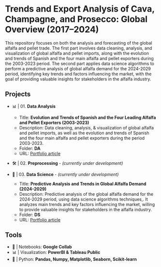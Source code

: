 # Trends and Export Analysis of Cava, Champagne, and Prosecco: Global Overview (2017–2024)
This repository focuses on both the analysis and forecasting of the global alfalfa and pellet trade. The first part involves data cleaning, analysis, and visualization of global alfalfa and pellet imports, along with the evolution and trends of Spanish and the four main alfalfa and pellet exporters during the 2003-2023 period. The second part applies data science algorithms to perform a predictive analysis of global alfalfa demand for the 2024-2029 period, identifying key trends and factors influencing the market, with the goal of providing valuable insights for stakeholders in the alfalfa industry.

## Projects

* 📊 | 01. **Data Analysis**
  - Title: **Evolution and Trends of Spanish and the Four Leading Alfalfa and Pellet Exporters (2003-2023)**
  - Description: Data cleaning, analysis, & visualization of global alfalfa and pellet imports, as well as the evolution and trends of Spanish and the four main alfalfa and pellet exporters during the period 2003-2023.
  - Folder: **DA**
  - URL: [Portfolio article](https://aleixsanchez.super.site/featured-projects/the-spanish-alfalfa-sector-export-analysis)

* 🛠️ | 02. **Preprocessing**  - *(currently under development)*

* 🔬 | 03. **Data Science** - *(currently under development)*
  - Title: **Predictive Analysis and Trends in Global Alfalfa Demand (2024-2029)**
  - Description: Predictive analysis of the global alfalfa demand for the 2024-2029 period, using data science algorithms techniques,. It analyzes main trends and key factors influencing the market, willing to provide valuable insights for stakeholders in the alfalfa industry.
  - Folder: **DS**
  - URL: [Portfolio article](https://aleixsanchez.super.site/featured-projects/predictive-analysis-and-trends-in-global-alfalfa-demand-2024-2029)


## Tools
* 📓 | Notebooks:     **Google Collab**
* 📊 | Visualization: **PowerBI & Tableau Public**
* 🐍 | Python:        **Pandas, Numpy, Matplotlib, Seaborn, Scikit-learn**
